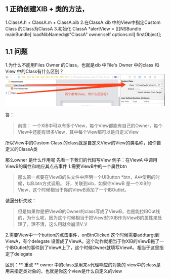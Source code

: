 




## 1 正确创建XIB + 类的方法，
1.ClassA.h + ClassA.m + ClassA.xib 
2.在ClassA.xib 中的View中指定Custom Class 的Class为ClassA
3.初始化
ClassA *alertView = [[[NSBundle mainBundle] loadNibNamed:@"ClassA" owner:self options:nil] firstObject];

## 1.1 问题
1.为什么不能用Files Owner 的Class，也就是xib 中File's Owner 中的class 和View 中的Class有什么区别？
![](media/15380191048821.jpg)

答：
> 前提：
一个XIB中可以有多个View，每个View都能有自己的Owner，每个View中还能有很多View，其中每个View都可以是自定义View

所以View中的Custom Class 的class就是自定义View的View的类名称，如你自定义的ClassA类

那么owner 是什么作用呢
先看一下我们的代码写View
例子：在ViewA 中调用ViewB的属性和响应其点击事件
1.需要ViewB中的一个属性btn

>那么第一点要在ViewB的头文件中声明一个UIButton *btn，A中使用的时候，以B.btn方式调用。
好，关联到xib，如果你ViewB 是一个XIB的View，这个时候相当于你的VIewB添加了一个IBOutlet。

装逼分析失败：
>但是如果你是把ViewB的Owner的class写成了ViewB，也是能拉IBOut线的，为什么呢，因为这个时候相当于把ViewB的XIB作为ViewB的属性来处理了，理不清，这么用就会崩溃V_V

2.需要View中一个button的点击事件，onBtnClicked
这个时候需要addtargt到ViewA，有个delegate 设置成了ViewA。这个动作就相当于你XIB的ViewB拖了一个IBOutlet的事件到了ViewA上了，这个时候Owner就填写ViewA，相当于这里指定了delegate


区别：** 重点 **
owner 中的class是用来🔝代理响应的对象的
view中的class是用来指定类对象的，也就是你这个view是什么自定义的view



